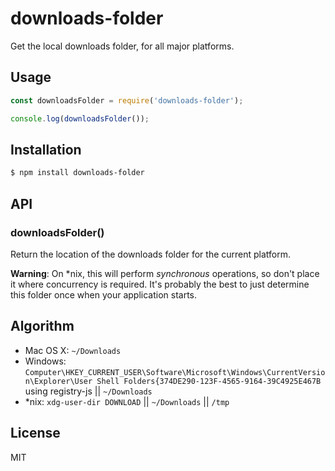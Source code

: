 
# downloads-folder

  Get the local downloads folder, for all major platforms.

## Usage

```js
const downloadsFolder = require('downloads-folder');

console.log(downloadsFolder());
```

## Installation

```bash
$ npm install downloads-folder
```

## API

### downloadsFolder()

Return the location of the downloads folder for the current platform.

__Warning__: On *nix, this will perform _synchronous_ operations, so don't
place it where concurrency is required. It's probably the best to just
determine this folder once when your application starts.

## Algorithm

- Mac OS X: `~/Downloads`
- Windows: `Computer\HKEY_CURRENT_USER\Software\Microsoft\Windows\CurrentVersion\Explorer\User Shell Folders{374DE290-123F-4565-9164-39C4925E467B` using registry-js || `~/Downloads`
- *nix: `xdg-user-dir DOWNLOAD` || `~/Downloads` || `/tmp`

## License

MIT
